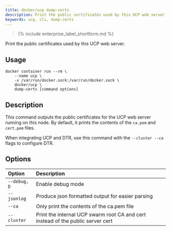```yaml
---
title: docker/ucp dump-certs
description: Print the public certificates used by this UCP web server
keywords: ucp, cli, dump-certs
---
```


>{% include enterprise_label_shortform.md %}

Print the public certificates used by this UCP web server.

## Usage

```
docker container run --rm \
    --name ucp \
    -v /var/run/docker.sock:/var/run/docker.sock \
    docker/ucp \
    dump-certs [command options]
 ```

## Description

This command outputs the public certificates for the UCP web server running on
this node. By default, it prints the contents of the `ca.pem` and `cert.pem` files.

When integrating UCP and DTR, use this command with the `--cluster --ca` flags
to configure DTR.


## Options

| Option       | Description                                                                     |
|:-------------|:--------------------------------------------------------------------------------|
| `--debug, D` | Enable debug mode                                                               |
| `--jsonlog`  | Produce json formatted output for easier parsing                                |
| `--ca`       | Only print the contents of the ca.pem file                                      |
| `--cluster`  | Print the internal UCP swarm root CA and cert instead of the public server cert |
